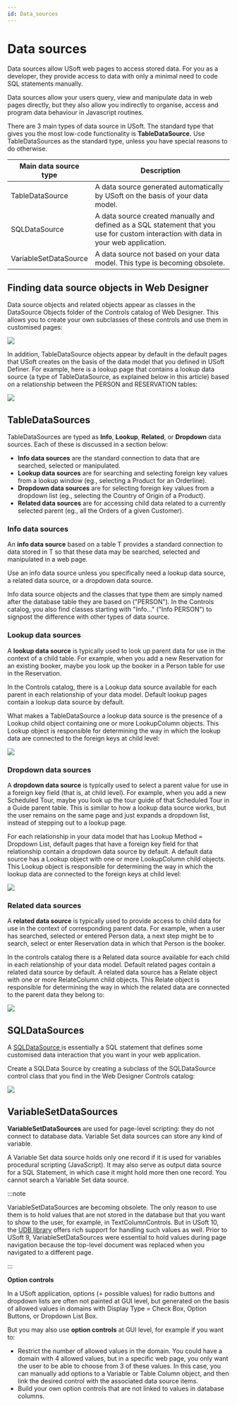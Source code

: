 ```yaml
---
id: Data_sources
---
```


# Data sources

Data sources allow USoft web pages to access stored data. For you as a developer, they provide access to data with only a minimal need to code SQL statements manually.

Data sources allow your users query, view and manipulate data in web pages directly, but they also allow you indirectly to organise, access and program data behaviour in Javascript routines.

There are 3 main types of data source in USoft. The standard type that gives you the most low-code functionality is **TableDataSource.** Use TableDataSources as the standard type, unless you have special reasons to do otherwise.

|**Main data source type**|**Description**|
|--------|--------|
|TableDataSource|A data source generated automatically by USoft on the basis of your data model.|
|SQLDataSource|A data source created manually and defined as a SQL statement that you use for custom interaction with data in your web application.|
|VariableSetDataSource|A data source not based on your data model. This type is becoming obsolete.|



## Finding data source objects in Web Designer

Data source objects and related objects appear as classes in the DataSource Objects folder of the Controls catalog of Web Designer. This allows you to create your own subclasses of these controls and use them in customised pages:

![](./assets/83617472-2ea2-4b5c-b1c6-256f785b7d79.png)

In addition, TableDataSource objects appear by default in the default pages that USoft creates on the basis of the data model that you defined in USoft Definer. For example, here is a lookup page that contains a lookup data source (a type of TableDataSource, as explained below in this article) based on a relationship between the PERSON and RESERVATION tables:

![](./assets/b6a8f286-4994-42d8-9123-94a2a7394510.png)

## TableDataSources

TableDataSources are typed as **Info**, **Lookup**, **Related**, or **Dropdown** data sources. Each of these is discussed in a section below:

- **Info data sources** are the standard connection to data that are searched, selected or manipulated.
- **Lookup data sources** are for searching and selecting foreign key values from a lookup window (eg., selecting a Product for an Orderline).
- **Dropdown data sources** are for selecting foreign key values from a dropdown list (eg., selecting the Country of Origin of a Product).
- **Related data sources** are for accessing child data related to a currently selected parent (eg., all the Orders of a given Customer).

### Info data sources

An **info data source** based on a table T provides a standard connection to data stored in T so that these data may be searched, selected and manipulated in a web page.

Use an info data source unless you specifically need a lookup data source, a related data source, or a dropdown data source.

Info data source objects and the classes that type them are simply named after the database table they are based on ("PERSON"). In the Controls catalog, you also find classes starting with "Info..." ("Info PERSON") to signpost the difference with other types of data source.

### Lookup data sources

A **lookup data source** is typically used to look up parent data for use in the context of a child table. For example, when you add a new Reservation for an existing booker, maybe you look up the booker in a Person table for use in the Reservation.

In the Controls catalog, there is a Lookup data source available for each parent in each relationship of your data model. Default lookup pages contain a lookup data source by default.

What makes a TableDataSource a lookup data source is the presence of a Lookup child object containing one or more LookupColumn objects. This Lookup object is responsible for determining the way in which the lookup data are connected to the foreign keys at child level:

![](./assets/4b3ac5a8-67b0-48d5-9229-d6f6dc9c2eaa.png)

### Dropdown data sources

A **dropdown data source** is typically used to select a parent value for use in a foreign key field (that is, at child level). For example, when you add a new Scheduled Tour, maybe you look up the tour guide of that Scheduled Tour in a Guide parent table. This is similar to how a lookup data source works, but the user remains on the same page and just expands a dropdown list, instead of stepping out to a lookup page.

For each relationship in your data model that has Lookup Method = Dropdown List, default pages that have a foreign key field for that relationship contain a dropdown data source by default. A default data source has a Lookup object with one or more LookupColumn child objects. This Lookup object is responsible for determining the way in which the lookup data are connected to the foreign keys at child level:

![](./assets/660b6584-5940-4cfb-a968-b5dbd38519a2.png)

### Related data sources

A **related data source** is typically used to provide access to child data for use in the context of corresponding parent data. For example, when a user has searched, selected or entered Person data, a next step might be to search, select or enter Reservation data in which that Person is the booker.

In the controls catalog there is a Related data source available for each child in each relationship of your data model. Default related pages contain a related data source by default. A related data source has a Relate object with one or more RelateColumn child objects. This Relate object is responsible for determining the way in which the related data are connected to the parent data they belong to:

![](./assets/f768e75d-93c8-4065-aca4-956423098bf8.png)

## SQLDataSources

A [SQLDataSource ](/Web_and_app_UIs/Data_sources/SQLDataSources.md)is essentially a SQL statement that defines some customised data interaction that you want in your web application.

Create a SQLData Source by creating a subclass of the SQLDataSource control class that you find in the Web Designer Controls catalog:

![](./assets/72079b0a-e824-4f83-9721-c9711f4410fc.png)

## VariableSetDataSources

**VariableSetDataSources** are used for page-level scripting: they do not connect to database data. Variable Set data sources can store any kind of variable.

A Variable Set data source holds only one record if it is used for variables procedural scripting (JavaScript). It may also serve as output data source for a SQL Statement, in which case it might hold more then one record. You cannot search a Variable Set data source.


:::note

VariableSetDataSources are becoming obsolete. The only reason to use them is to hold values that are not stored in the database but that you want to show to the user, for example, in TextColumnControls. But in USoft 10, the [UDB library](/Web_and_app_UIs/UI_Library/USoft_controls_from_jQuery_udbControl.md) offers rich support for handling such values as well. Prior to USoft 9, VariableSetDataSources were essential to hold values during page navigation because the top-level document was replaced when you navigated to a different page.

:::

**Option controls**

In a USoft application, options (= possible values) for radio buttons and dropdown lists are often not painted at GUI level, but generated on the basis of allowed values in domains with Display Type = Check Box, Option Buttons, or Dropdown List Box.

But you may also use **option controls** at GUI level, for example if you want to:

- Restrict the number of allowed values in the domain. You could have a domain with 4 allowed values, but in a specific web page, you only want the user to be able to choose from 3 of these values. In this case, you can manually add options to a Variable or Table Column object, and then link the desired control with the associated data source items.
- Build your own option controls that are not linked to values in database columns.